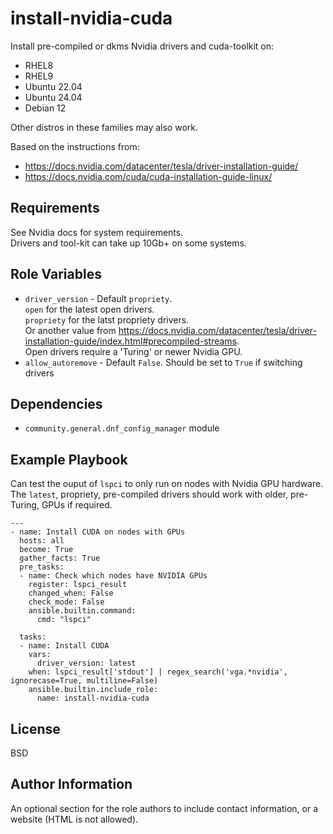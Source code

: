 install-nvidia-cuda
=========

Install pre-compiled or dkms Nvidia drivers and cuda-toolkit on:  
- RHEL8
- RHEL9
- Ubuntu 22.04
- Ubuntu 24.04
- Debian 12

Other distros in these families may also work.  
  
Based on the instructions from:  
- https://docs.nvidia.com/datacenter/tesla/driver-installation-guide/
- https://docs.nvidia.com/cuda/cuda-installation-guide-linux/

Requirements
------------

See Nvidia docs for system requirements.  
Drivers and tool-kit can take up 10Gb+ on some systems.  

Role Variables
--------------

- `driver_version` - Default `propriety`.  
  `open` for the latest open drivers.  
  `propriety` for the latst propriety drivers.  
   Or another value from https://docs.nvidia.com/datacenter/tesla/driver-installation-guide/index.html#precompiled-streams.  
   Open drivers require a 'Turing' or newer Nvidia GPU.  
- `allow_autoremove` - Default `False`. Should be set to `True` if switching drivers  

Dependencies
------------

- `community.general.dnf_config_manager` module

Example Playbook
----------------

Can test the ouput of `lspci` to only run on nodes with Nvidia GPU hardware.
The `latest`, propriety, pre-compiled drivers should work with older, pre-Turing, GPUs if required.  
```
---
- name: Install CUDA on nodes with GPUs
  hosts: all
  become: True
  gather_facts: True
  pre_tasks:
  - name: Check which nodes have NVIDIA GPUs
    register: lspci_result
    changed_when: False
    check_mode: False
    ansible.builtin.command:
      cmd: "lspci"

  tasks:
  - name: Install CUDA
    vars:
      driver_version: latest
    when: lspci_result['stdout'] | regex_search('vga.*nvidia', ignorecase=True, multiline=False)
    ansible.builtin.include_role:
      name: install-nvidia-cuda
```

License
-------

BSD

Author Information
------------------

An optional section for the role authors to include contact information, or a website (HTML is not allowed).
